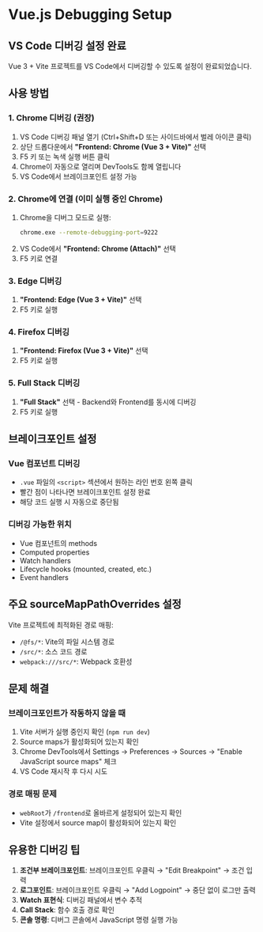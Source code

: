 # Vue.js Debugging Setup

## VS Code 디버깅 설정 완료

Vue 3 + Vite 프로젝트를 VS Code에서 디버깅할 수 있도록 설정이 완료되었습니다.

## 사용 방법

### 1. Chrome 디버깅 (권장)
1. VS Code 디버깅 패널 열기 (Ctrl+Shift+D 또는 사이드바에서 벌레 아이콘 클릭)
2. 상단 드롭다운에서 **"Frontend: Chrome (Vue 3 + Vite)"** 선택
3. F5 키 또는 녹색 실행 버튼 클릭
4. Chrome이 자동으로 열리며 DevTools도 함께 열립니다
5. VS Code에서 브레이크포인트 설정 가능

### 2. Chrome에 연결 (이미 실행 중인 Chrome)
1. Chrome을 디버그 모드로 실행:
   ```bash
   chrome.exe --remote-debugging-port=9222
   ```
2. VS Code에서 **"Frontend: Chrome (Attach)"** 선택
3. F5 키로 연결

### 3. Edge 디버깅
1. **"Frontend: Edge (Vue 3 + Vite)"** 선택
2. F5 키로 실행

### 4. Firefox 디버깅
1. **"Frontend: Firefox (Vue 3 + Vite)"** 선택
2. F5 키로 실행

### 5. Full Stack 디버깅
1. **"Full Stack"** 선택 - Backend와 Frontend를 동시에 디버깅
2. F5 키로 실행

## 브레이크포인트 설정

### Vue 컴포넌트 디버깅
- `.vue` 파일의 `<script>` 섹션에서 원하는 라인 번호 왼쪽 클릭
- 빨간 점이 나타나면 브레이크포인트 설정 완료
- 해당 코드 실행 시 자동으로 중단됨

### 디버깅 가능한 위치
- Vue 컴포넌트의 methods
- Computed properties
- Watch handlers  
- Lifecycle hooks (mounted, created, etc.)
- Event handlers

## 주요 sourceMapPathOverrides 설정

Vite 프로젝트에 최적화된 경로 매핑:
- `/@fs/*`: Vite의 파일 시스템 경로
- `/src/*`: 소스 코드 경로
- `webpack:///src/*`: Webpack 호환성

## 문제 해결

### 브레이크포인트가 작동하지 않을 때
1. Vite 서버가 실행 중인지 확인 (`npm run dev`)
2. Source maps가 활성화되어 있는지 확인
3. Chrome DevTools에서 Settings → Preferences → Sources → "Enable JavaScript source maps" 체크
4. VS Code 재시작 후 다시 시도

### 경로 매핑 문제
- `webRoot`가 `/frontend`로 올바르게 설정되어 있는지 확인
- Vite 설정에서 source map이 활성화되어 있는지 확인

## 유용한 디버깅 팁

1. **조건부 브레이크포인트**: 브레이크포인트 우클릭 → "Edit Breakpoint" → 조건 입력
2. **로그포인트**: 브레이크포인트 우클릭 → "Add Logpoint" → 중단 없이 로그만 출력
3. **Watch 표현식**: 디버깅 패널에서 변수 추적
4. **Call Stack**: 함수 호출 경로 확인
5. **콘솔 명령**: 디버그 콘솔에서 JavaScript 명령 실행 가능